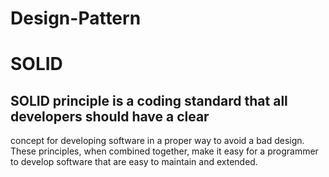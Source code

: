 # Design-Pattern
# SOLID  
## SOLID principle is a coding standard that all developers should have a clear 
concept for developing software in a proper way to avoid a bad design. 
These principles, when combined together, make it easy for a programmer 
to develop software that are easy to maintain and extended.
